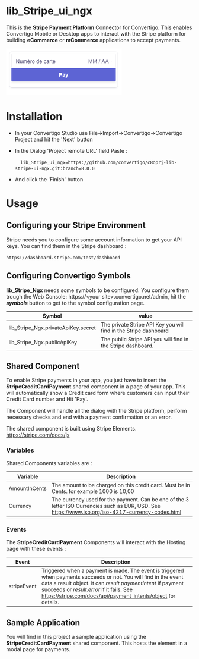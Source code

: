 # lib_Stripe_ui_ngx
This is the __Stripe Payment Platform__ Connector for Convertigo. This enables Convertigo Mobile or Desktop apps to interact with the Stripe platform for building __eCommerce__ or __mCommerce__ applications to accept payments.

![Capture](./docImage/Capture.PNG)

# Installation

* In your Convertigo Studio use File->Import->Convertigo->Convertigo Project and hit the 'Next' button

* In the Dialog 'Project remote URL' field Paste :

        lib_Stripe_ui_ngx=https://github.com/convertigo/c8oprj-lib-stripe-ui-ngx.git:branch=8.0.0

* And click the 'Finish' button

# Usage

## Configuring your Stripe Environment

Stripe needs you to configure some account information to get your API keys. You can find them in the Stripe dashboard :

    https://dashboard.stripe.com/test/dashboard

## Configuring Convertigo Symbols

__lib_Stripe_Ngx__ needs some symbols to be configured. You configure them trough the Web Console: https://&lt;your site&gt;.convertigo.net/admin, hit the ___symbols___ button to get to the symbol configuration page.


Symbol  | value
------| ------
lib_Stripe_Ngx.privateApiKey.secret | The private Stripe API Key you will find in the Stripe dashboard
lib_Stripe_Ngx.publicApiKey | The public Stripe API  you will find in the Stripe dashboard.

## Shared Component

To enable Stripe payments in your app, you just have to insert the __StripeCreditCardPayment__ shared component in a page of your app. This will automatically show a Credit card form where customers can input their Credit Card number and Hit 'Pay'.

The Component will handle all the dialog with the Stripe platform, perform necessary checks and end with a payment confirmation or an error.

The shared component is built using Stripe Elements. https://stripe.com/docs/js

### Variables
Shared Components variables are :

Variable | Description
-----------|---------------
AmountInCents | The amount to be charged on this credit card. Must be in Cents. for example 1000 is 10,00 
Currency | The currency used for the payment. Can be one of the 3 letter ISO Currencies such as EUR, USD. See https://www.iso.org/iso-4217-currency-codes.html


### Events

The __StripeCreditCardPayment__  Components will interact with the Hosting page with these events :

Event | Description
------|-------------
stripeEvent | Triggered when a payment is made. The event is triggered when payments succeeds or not. You will find in the event data a result object. it can _result.paymentIntent_ if payment succeeds or _result.error_ if it fails. See https://stripe.com/docs/api/payment_intents/object for details.



## Sample Application

You will find in this project a sample application using the __StripeCreditCardPayment__  shared component. This hosts the element in a modal page for payments.


